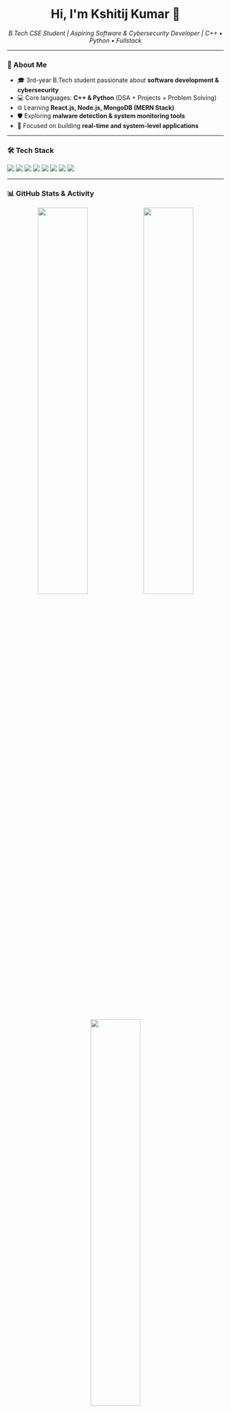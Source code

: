 <h1 align="center">Hi, I'm Kshitij Kumar 👋</h1>
<p align="center">
  <em>B.Tech CSE Student | Aspiring Software & Cybersecurity Developer | C++ • Python • Fullstack</em>
</p>

---

### 🚀 About Me
- 🎓 3rd-year B.Tech student passionate about **software development & cybersecurity**  
- 💻 Core languages: **C++ & Python** (DSA + Projects + Problem Solving)  
- 🌐 Learning **React.js, Node.js, MongoDB (MERN Stack)**  
- 🛡️ Exploring **malware detection & system monitoring tools**  
- 🎯 Focused on building **real-time and system-level applications**  

---

### 🛠️ Tech Stack
<p>
  <img src="https://img.shields.io/badge/C++-00599C?style=for-the-badge&logo=cplusplus&logoColor=white" />
  <img src="https://img.shields.io/badge/Python-3776AB?style=for-the-badge&logo=python&logoColor=white" />
  <img src="https://img.shields.io/badge/JavaScript-F7DF1E?style=for-the-badge&logo=javascript&logoColor=black" />
  <img src="https://img.shields.io/badge/HTML5-E34F26?style=for-the-badge&logo=html5&logoColor=white" />
  <img src="https://img.shields.io/badge/CSS3-1572B6?style=for-the-badge&logo=css3&logoColor=white" />
  <img src="https://img.shields.io/badge/Node.js-339933?style=for-the-badge&logo=nodedotjs&logoColor=white" />
  <img src="https://img.shields.io/badge/React-20232A?style=for-the-badge&logo=react&logoColor=61DAFB" />
  <img src="https://img.shields.io/badge/MongoDB-4EA94B?style=for-the-badge&logo=mongodb&logoColor=white" />

</p>

---

### 📊 GitHub Stats & Activity
<p align="center">
  <img src="https://github-readme-stats.vercel.app/api?username=kshitij2k4&show_icons=true&theme=github_dark" width="48%" />
  <img src="https://github-readme-streak-stats.herokuapp.com/?user=kshitij2k4&theme=github-dark" width="48%" />
</p>

<p align="center">
  <img src="https://github-readme-stats.vercel.app/api/top-langs/?username=kshitij2k4&layout=compact&theme=github_dark" width="48%" />
  <img src="https://github-readme-activity-graph.vercel.app/graph?username=kshitij2k4&theme=github-dark" width="100%" />
</p>

---

### 📂 Featured Projects
- **[Real-Time Chat Application](#)** – Node.js, Socket.io, Express.js  
- **[Malware Detection & Monitoring Tool](#)** – Python, Scapy, Pandas  
- **[Drowsiness Detection System](#)** – OpenCV, Python (Hackathon Project)  

---

### 📌 Current Goals
- ✅ Improve **Data Structures & Algorithms** skills  
- 🔧 Build and deploy **fullstack applications**  
- 🛡️ Create **system-level cybersecurity projects**  

---

### 📫 Let’s Connect!
- 💼 [LinkedIn](https://www.linkedin.com/in/kshitij-kumar-555345288/)  
- 📂 [GitHub](https://github.com/kshitij2k4)  

---

<p align="center">✨ Always learning and building projects one step at a time ✨</p>
